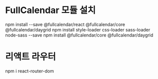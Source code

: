 # FullCalendar 모듈 설치
npm install --save @fullcalendar/react @fullcalendar/core @fullcalendar/daygrid
npm install style-loader css-loader sass-loader node-sass --save
npm install @fullcalendar/core @fullcalendar/daygrid

# 리액트 라우터
npm i react-router-dom